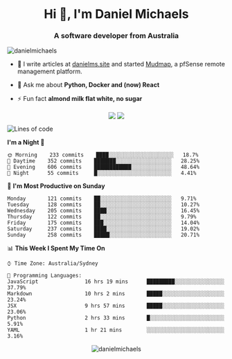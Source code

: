 <h1 align="center">Hi 👋, I'm Daniel Michaels</h1>
<h3 align="center">A software developer from Australia</h3>
<p align="left"> <img src="https://komarev.com/ghpvc/?username=danielmichaels" alt="danielmichaels" /> </p>

- 📝 I write articles at [danielms.site](https://danielms.site) and started [Mudmap](https://mudmap.io?ref=danielmichaels), a pfSense remote management platform.

- 💬 Ask me about **Python, Docker and (now) React**

- ⚡ Fun fact **almond milk flat white, no sugar**

<p align="center">
<a href="https://twitter.com/dansult" target="_blank"><img align="center" src="https://img.shields.io/badge/twitter-%231DA1F2.svg?&style=for-the-badge&logo=twitter&logoColor=white"></a>
<a href="https://linkedin.com/in/daniel-michaels" target="_blank"><img align="center" src="https://img.shields.io/badge/linkedin-%230077B5.svg?&style=for-the-badge&logo=linkedin&logoColor=white"></a>
</p>

<!--START_SECTION:waka-->
![Lines of code](https://img.shields.io/badge/From%20Hello%20World%20I%27ve%20Written-414630%20lines%20of%20code-blue)

**I'm a Night 🦉** 

```text
🌞 Morning    233 commits    ████░░░░░░░░░░░░░░░░░░░░░   18.7% 
🌆 Daytime    352 commits    ███████░░░░░░░░░░░░░░░░░░   28.25% 
🌃 Evening    606 commits    ████████████░░░░░░░░░░░░░   48.64% 
🌙 Night      55 commits     █░░░░░░░░░░░░░░░░░░░░░░░░   4.41%

```
📅 **I'm Most Productive on Sunday** 

```text
Monday       121 commits    ██░░░░░░░░░░░░░░░░░░░░░░░   9.71% 
Tuesday      128 commits    ██░░░░░░░░░░░░░░░░░░░░░░░   10.27% 
Wednesday    205 commits    ████░░░░░░░░░░░░░░░░░░░░░   16.45% 
Thursday     122 commits    ██░░░░░░░░░░░░░░░░░░░░░░░   9.79% 
Friday       175 commits    ███░░░░░░░░░░░░░░░░░░░░░░   14.04% 
Saturday     237 commits    ████░░░░░░░░░░░░░░░░░░░░░   19.02% 
Sunday       258 commits    █████░░░░░░░░░░░░░░░░░░░░   20.71%

```


📊 **This Week I Spent My Time On** 

```text
⌚︎ Time Zone: Australia/Sydney

💬 Programming Languages: 
JavaScript               16 hrs 19 mins      █████████░░░░░░░░░░░░░░░░   37.79% 
Markdown                 10 hrs 2 mins       █████░░░░░░░░░░░░░░░░░░░░   23.24% 
JSX                      9 hrs 57 mins       █████░░░░░░░░░░░░░░░░░░░░   23.06% 
Python                   2 hrs 33 mins       █░░░░░░░░░░░░░░░░░░░░░░░░   5.91% 
YAML                     1 hr 21 mins        ░░░░░░░░░░░░░░░░░░░░░░░░░   3.16%

```


<!--END_SECTION:waka-->

<p align="center"> <img src="https://github-readme-stats.vercel.app/api?username=danielmichaels&show_icons=true" alt="danielmichaels" /> </p>

